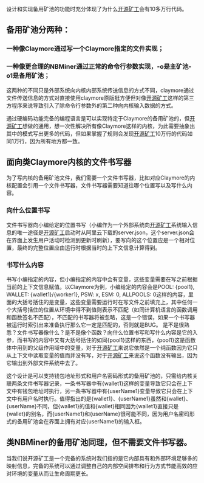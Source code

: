 设计和实现备用矿池的功能时充分体现了为什么[开源矿工](https://github.com/ntminer/ntminer)会有10多万行代码。
## 备用矿池分两种：
### 一种像Claymore通过写一个Claymore指定的文件实现；
### 一种像更合理的NBMiner通过正常的命令行参数实现，-o是主矿池-o1是备用矿池；
这两种的不同只是外部系统向内核内部系统传送信息的方式不同，claymore通过文件传送信息的方式对直接使用claymore原版挺方便但对像[开源矿工](https://github.com/ntminer/ntminer)这样的第三方程序来说导致引入了除命令行参数外的第二种向内核输入数据的方式。

通过硬编码功能完备的编程语言是可以实现特定于Claymore的备用矿池的，但[开源矿工](https://github.com/ntminer/ntminer)想做的通用，想一次性解决所有像Claymore这样的内核，为此需要抽象出其中的模式写出更多的代码，但如果掌握了规则会发现[开源矿工](https://github.com/ntminer/ntminer)10万行的代码如同1万行，因为所有地方都一致。

## 面向类Claymore内核的文件书写器
为了写内核的备用矿池文件，我们需要一个文件书写器，比如对应Claymore的内核配置会引用一个文件书写器，文件书写器需要知道往哪个位置写以及写什么内容。
### 向什么位置书写
文件书写器向小编给定的位置书写（小编作为一个外部系统向[开源矿工](https://github.com/ntminer/ntminer)系统输入信息的唯一途径是[开源矿工](https://github.com/ntminer/ntminer)启动时从阿里云下载的server.json，这个server.json会在界面上发生用户活动时检测到更新时刷新），要写向的这个位置应是一个相对位置，最终的完整位置应由运行时根据当时的上下文信息计算得到。
### 书写什么内容
书写小编指定的内容，但小编指定的内容中会有变量，这些变量需要在写之前根据当前的上下文信息赋值。以Claymore为例，小编给定的内容会是POOL: {pool1}, WALLET: {wallet1}/{worker1}, PSW: x, ESM: 0, ALLPOOLS: 0这样的内容，里面的大括号括住的是变量，这些变量需要运行时在写文件之前填充上，其中任何一个大括号括住的位置从环境中得不到值则表示不匹配（如同计算机语言的函数调用和函数签名不匹配），不匹配的书写器将被忽略，这是一个错误，如果一个书写器被运行时索引出来准备执行那么它一定是匹配的，否则就是BUG。
是不是很熟悉？文件书写器像什么？是不是像个函数？向什么位置书写和写什么内容是它的入参，而书写的内容中又有大括号括住的如同{pool1}这样的东西，{pool1}这是函数体中用到的父级作用域中的变量，对于[开源矿工](https://github.com/ntminer/ntminer)来说它依然是一个纯函数因为它只从上下文中读取变量的值而并没有写，对于[开源矿工](https://github.com/ntminer/ntminer)来说这个函数没有输出，因为它输出到外部文件系统中去了。

这个设计是可以支持钱包地址形式和用户名密码形式的备用矿池的，只需给内核关联两条文件书写器记录，一条书写器中有{wallet1}这样的变量导致它只会在上下文中有钱包地址时执行，另一条书写器中有{userName1}变量导致它只会在上下文中有用户名时执行。值得指出的是{wallet1}、{userName1}虽然和{wallet}、{userName}不同，但{wallet1}的值和{wallet}相同因为{wallet1}直接只是{wallet}的别名，而{userName1}和{userName}很可能不同，因为用户名密码形式的备用矿池会在界面上拥有对应{userName1}的输入框。

## 类NBMiner的备用矿池同理，但不需要文件书写器。

当我们说开源矿工是一个完备的系统时我们指的是它内部具有和外部环境足够多的映射信息，完备的系统可以通过调整自己的内部空间排布和行为方式节能高效的应对环境的变量从而让生命周期更长。